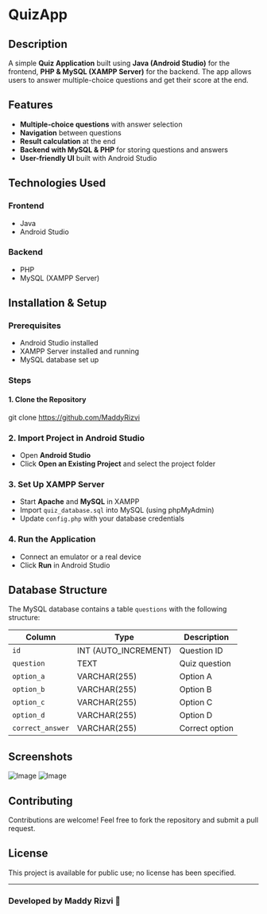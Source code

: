 # QuizApp

## Description
A simple **Quiz Application** built using **Java (Android Studio)** for the frontend, **PHP & MySQL (XAMPP Server)** for the backend. The app allows users to answer multiple-choice questions and get their score at the end.

## Features
- **Multiple-choice questions** with answer selection
- **Navigation** between questions
- **Result calculation** at the end
- **Backend with MySQL & PHP** for storing questions and answers
- **User-friendly UI** built with Android Studio

## Technologies Used
### Frontend
- Java
- Android Studio

### Backend
- PHP
- MySQL (XAMPP Server)

## Installation & Setup

### Prerequisites
- Android Studio installed
- XAMPP Server installed and running
- MySQL database set up

### Steps

#### 1. Clone the Repository
git clone https://github.com/MaddyRizvi


### 2. Import Project in Android Studio
- Open **Android Studio**
- Click **Open an Existing Project** and select the project folder

### 3. Set Up XAMPP Server
- Start **Apache** and **MySQL** in XAMPP
- Import `quiz_database.sql` into MySQL (using phpMyAdmin)
- Update `config.php` with your database credentials

### 4. Run the Application
- Connect an emulator or a real device
- Click **Run** in Android Studio

## Database Structure
The MySQL database contains a table `questions` with the following structure:

| Column         | Type              | Description    |
|--------------|----------------|----------------|
| `id`        | INT (AUTO_INCREMENT) | Question ID   |
| `question`  | TEXT              | Quiz question  |
| `option_a`  | VARCHAR(255)     | Option A      |
| `option_b`  | VARCHAR(255)     | Option B      |
| `option_c`  | VARCHAR(255)     | Option C      |
| `option_d`  | VARCHAR(255)     | Option D      |
| `correct_answer` | VARCHAR(255) | Correct option |

## Screenshots
![Image](https://github.com/user-attachments/assets/1275cce3-4fed-4491-a54f-5f1d18db9e3e)
![Image](https://github.com/user-attachments/assets/3723ce84-278e-42a9-a88e-2e157f4807bf)

## Contributing
Contributions are welcome! Feel free to fork the repository and submit a pull request.

## License
This project is available for public use; no license has been specified.


---

### Developed by **Maddy Rizvi** 🚀



